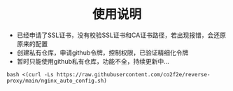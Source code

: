 <h1 align="center">
  使用说明
</h1>

* 已经申请了SSL证书，没有校验SSL证书和CA证书路径，若出现报错，会还原原来的配置
* 创建私有仓库，申请github令牌，控制权限，已验证精细化令牌
* 暂时只能使用github私有仓库，功能不全，持续更新中...
```shell
bash <(curl -Ls https://raw.githubusercontent.com/co2f2e/reverse-proxy/main/nginx_auto_config.sh)
```
